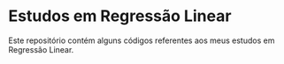 # Estudos em Regressão Linear

Este repositório contém alguns códigos referentes aos meus estudos em Regressão Linear.
